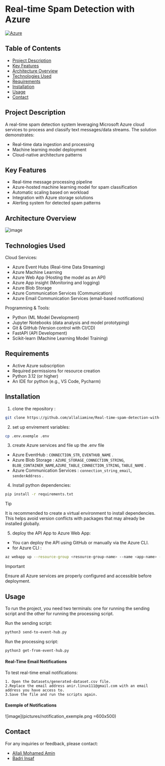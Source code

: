 # Real-time Spam Detection with Azure

[![Azure](https://img.shields.io/badge/Azure-%230072C6.svg?style=for-the-badge&logo=microsoft-azure&logoColor=white)](https://azure.microsoft.com)

## Table of Contents
- [Project Description](#project-description)
- [Key Features](#key-features)
- [Architecture Overview](#architecture-overview)
- [Technologies Used](#technologies-used)
- [Requirements](#requirements)
- [Installation](#installation)
- [Usage](#usage)
- [Contact](#contact)

## Project Description
A real-time spam detection system leveraging Microsoft Azure cloud services to process and classify text messages/data streams. The solution demonstrates:
- Real-time data ingestion and processing
- Machine learning model deployment
- Cloud-native architecture patterns


## Key Features
- Real-time message processing pipeline
- Azure-hosted machine learning model for spam classification
- Automatic scaling based on workload
- Integration with Azure storage solutions
- Alerting system for detected spam patterns


## Architecture Overview

![image](https://github.com/allaliamine/Real-time-spam-detection-with-Azure/tree/main/pictures/Architecture.png)


## Technologies Used
Cloud Services:

- Azure Event Hubs (Real-time Data Streaming)
- Azure Machine Learning
- Azure Web App (Hosting the model as an API)
- Azure App insight (Monitoring and logging)
- Azure Blob Storage
- Azure Communication Services (Communication)
- Azure Email Communication Services (email-based notifications)

Programming & Tools:

- Python (ML Model Development)
- Jupyter Notebooks (data analysis and model prototyping)
- Git & GitHub (Version control with CI/CD)
- FastAPI (API Development)
- Scikit-learn (Machine Learning Model Training)



## Requirements

- Active Azure subscription
- Required permissions for resource creation
- Python 3.12  (or higher)
- An IDE for python (e.g., VS Code, Pycharm)

## Installation

1. clone the repository :

```bash
git clone https://github.com/allaliamine/Real-time-spam-detection-with-Azure.git 
```
2. set up envirement variables:
```bash
cp .env.exemple .env
```
3. create Azure services and file up the .env file
- Azure EventHub : ```CONNECTION_STR```, ```EVENTHUB_NAME``` .
- Azure Blob Storage : ```AZURE_STORAGE_CONNECTION_STRING```, ```BLOB_CONTAINER_NAME```,```AZURE_TABLE_CONNECTION_STRING```, ```TABLE_NAME``` .
- Azure Communication Services : ```connection_string_email```, ```senderAddress``` .

4. Install python dependencies: 
```bash 
pip install -r requirements.txt
```
> [!TIP]
> It is recommended to create a virtual environment to install dependencies. This helps avoid version conflicts with packages that may already be installed globally.

5. deploy the API App to Azure Web App:
- You can deploy the API using GitHub or manually via the Azure CLI.
- for Azure CLI : 
```bash 
az webapp up --resource-group <resource-group-name> --name <app-name> --runtime "PYTHON:${Version of python here}"
```
> [!IMPORTANT]
> Ensure all Azure services are properly configured and accessible before deployment.





## Usage

To run the project, you need two terminals: one for running the sending script and the other for running the processing script.

Run the sending script:
```bash
python3 send-to-event-hub.py
```

Run the processing script:
```bash
python3 get-from-event-hub.py
```

#### Real-Time Email Notifications
To test real-time email notifications:

    1. Open the Datasets/generated-dataset.csv file.
    2.Replace the email address anir.linux111@gmail.com with an email address you have access to.
    3.Save the file and run the scripts again.


#### Exemple of Notifications

![image](pictures/notification_exemple.png =600x500)



## Contact

For any inquiries or feedback, please contact:

- [Allali Mohamed Amin](https://www.linkedin.com/in/m-amin-allali/)
- [Badri Insaf](https://www.linkedin.com/in/insaf-badri-588299248/)

